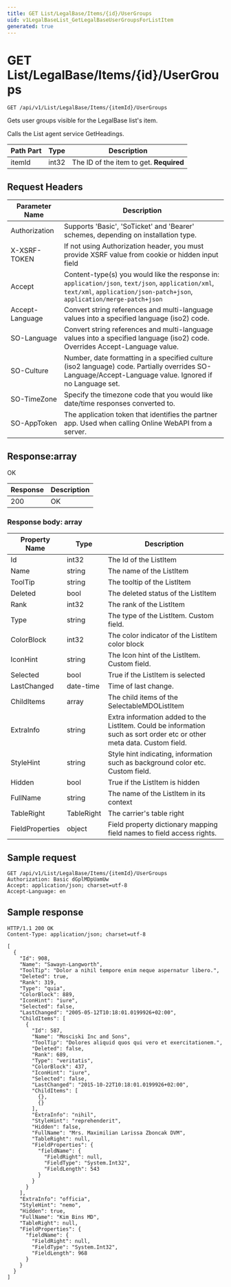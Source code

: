 ```yaml
---
title: GET List/LegalBase/Items/{id}/UserGroups
uid: v1LegalBaseList_GetLegalBaseUserGroupsForListItem
generated: true
---
```


# GET List/LegalBase/Items/{id}/UserGroups

```http
GET /api/v1/List/LegalBase/Items/{itemId}/UserGroups
```

Gets user groups visible for the LegalBase list's item.


Calls the List agent service GetHeadings.





| Path Part | Type | Description |
|-----------|------|-------------|
| itemId | int32 | The ID of the item to get. **Required** |



## Request Headers

| Parameter Name | Description |
|----------------|-------------|
| Authorization  | Supports 'Basic', 'SoTicket' and 'Bearer' schemes, depending on installation type. |
| X-XSRF-TOKEN   | If not using Authorization header, you must provide XSRF value from cookie or hidden input field |
| Accept         | Content-type(s) you would like the response in: `application/json`, `text/json`, `application/xml`, `text/xml`, `application/json-patch+json`, `application/merge-patch+json` |
| Accept-Language | Convert string references and multi-language values into a specified language (iso2) code. |
| SO-Language | Convert string references and multi-language values into a specified language (iso2) code. Overrides Accept-Language value. |
| SO-Culture | Number, date formatting in a specified culture (iso2 language) code. Partially overrides SO-Language/Accept-Language value. Ignored if no Language set. |
| SO-TimeZone | Specify the timezone code that you would like date/time responses converted to. |
| SO-AppToken | The application token that identifies the partner app. Used when calling Online WebAPI from a server. |


## Response:array

OK

| Response | Description |
|----------------|-------------|
| 200 | OK |

### Response body: array

| Property Name | Type |  Description |
|----------------|------|--------------|
| Id | int32 | The Id of the ListItem |
| Name | string | The name of the ListItem |
| ToolTip | string | The tooltip of the ListItem |
| Deleted | bool | The deleted status of the ListItem |
| Rank | int32 | The rank of the ListItem |
| Type | string | The type of the ListItem. Custom field. |
| ColorBlock | int32 | The color indicator of the ListItem color block |
| IconHint | string | The Icon hint of the ListItem. Custom field. |
| Selected | bool | True if the ListItem is selected |
| LastChanged | date-time | Time of last change. |
| ChildItems | array | The child items of the SelectableMDOListItem |
| ExtraInfo | string | Extra information added to the ListItem. Could be information such as sort order etc or other meta data. Custom field. |
| StyleHint | string | Style hint indicating, information such as background color etc. Custom field. |
| Hidden | bool | True if the ListItem is hidden |
| FullName | string | The name of the ListItem in its context |
| TableRight | TableRight | The carrier's table right |
| FieldProperties | object | Field property dictionary mapping field names to field access rights. |

## Sample request

```http!
GET /api/v1/List/LegalBase/Items/{itemId}/UserGroups
Authorization: Basic dGplMDpUamUw
Accept: application/json; charset=utf-8
Accept-Language: en
```

## Sample response

```http_
HTTP/1.1 200 OK
Content-Type: application/json; charset=utf-8

[
  {
    "Id": 908,
    "Name": "Sawayn-Langworth",
    "ToolTip": "Dolor a nihil tempore enim neque aspernatur libero.",
    "Deleted": true,
    "Rank": 319,
    "Type": "quia",
    "ColorBlock": 889,
    "IconHint": "iure",
    "Selected": false,
    "LastChanged": "2005-05-12T10:18:01.0199926+02:00",
    "ChildItems": [
      {
        "Id": 587,
        "Name": "Mosciski Inc and Sons",
        "ToolTip": "Dolores aliquid quos qui vero et exercitationem.",
        "Deleted": false,
        "Rank": 689,
        "Type": "veritatis",
        "ColorBlock": 437,
        "IconHint": "iure",
        "Selected": false,
        "LastChanged": "2015-10-22T10:18:01.0199926+02:00",
        "ChildItems": [
          {},
          {}
        ],
        "ExtraInfo": "nihil",
        "StyleHint": "reprehenderit",
        "Hidden": false,
        "FullName": "Mrs. Maximilian Larissa Zboncak DVM",
        "TableRight": null,
        "FieldProperties": {
          "fieldName": {
            "FieldRight": null,
            "FieldType": "System.Int32",
            "FieldLength": 543
          }
        }
      }
    ],
    "ExtraInfo": "officia",
    "StyleHint": "nemo",
    "Hidden": true,
    "FullName": "Kim Bins MD",
    "TableRight": null,
    "FieldProperties": {
      "fieldName": {
        "FieldRight": null,
        "FieldType": "System.Int32",
        "FieldLength": 968
      }
    }
  }
]
```